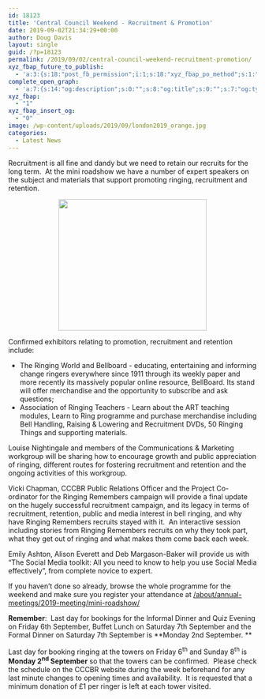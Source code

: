```yaml
---
id: 18123
title: 'Central Council Weekend - Recruitment & Promotion'
date: 2019-09-02T21:34:29+00:00
author: Doug Davis
layout: single
guid: /?p=18123
permalink: /2019/09/02/central-council-weekend-recruitment-promotion/
xyz_fbap_future_to_publish:
  - 'a:3:{s:18:"post_fb_permission";i:1;s:18:"xyz_fbap_po_method";s:1:"2";s:16:"xyz_fbap_message";s:62:"News item added to the CCCBR website: {POST_TITLE} {PERMALINK}";}'
complete_open_graph:
  - 'a:7:{s:14:"og:description";s:0:"";s:8:"og:title";s:0:"";s:7:"og:type";s:0:"";s:12:"twitter:card";s:7:"summary";s:15:"twitter:creator";s:0:"";s:19:"twitter:description";s:0:"";s:8:"og:image";s:5:"18126";}'
xyz_fbap:
  - "1"
xyz_fbap_insert_og:
  - "0"
image: /wp-content/uploads/2019/09/london2019_orange.jpg
categories:
  - Latest News
---
```

Recruitment is all fine and dandy but we need to retain our recruits for the long term.  At the mini roadshow we have a number of expert speakers on the subject and materials that support promoting ringing, recruitment and retention.

<p style="text-align: center;">
  <a href="https://cccbr.org.uk/wp-content/uploads/2019/09/recprom.jpg"><img loading="lazy" class="alignnone size-medium wp-image-18125" src="https://cccbr.org.uk/wp-content/uploads/2019/09/recprom-300x266.jpg" alt="" width="300" height="266" srcset="https://cccbr.org.uk/wp-content/uploads/2019/09/recprom-300x266.jpg 300w, https://cccbr.org.uk/wp-content/uploads/2019/09/recprom-600x531.jpg 600w, https://cccbr.org.uk/wp-content/uploads/2019/09/recprom.jpg 741w" sizes="(max-width: 300px) 100vw, 300px" /></a>
</p>

Confirmed exhibitors relating to promotion, recruitment and retention include:

  * The Ringing World and Bellboard - educating, entertaining and informing change ringers everywhere since 1911 through its weekly paper and more recently its massively popular online resource, BellBoard. Its stand will offer merchandise and the opportunity to subscribe and ask questions;
  * Association of Ringing Teachers - Learn about the ART teaching modules, Learn to Ring programme and purchase merchandise including Bell Handling, Raising & Lowering and Recruitment DVDs, 50 Ringing Things and supporting materials.

Louise Nightingale and members of the Communications & Marketing workgroup will be sharing how to encourage growth and public appreciation of ringing, different routes for fostering recruitment and retention and the ongoing activities of this workgroup.

Vicki Chapman, CCCBR Public Relations Officer and the Project Co-ordinator for the Ringing Remembers campaign will provide a final update on the hugely successful recruitment campaign, and its legacy in terms of recruitment, retention, public and media interest in bell ringing, and why have Ringing Remembers recruits stayed with it.  An interactive session including stories from Ringing Remembers recruits on why they took part, what they get out of ringing and what makes them come back each week.

Emily Ashton, Alison Everett and Deb Margason-Baker will provide us with “The Social Media toolkit: All you need to know to help you use Social Media effectively”, from complete novice to expert.

If you haven’t done so already, browse the whole programme for the weekend and make sure you register your attendance at <a href="/about/annual-meetings/2019-meeting/mini-roadshow/" target="_blank" rel="noopener noreferrer">/about/annual-meetings/2019-meeting/mini-roadshow/</a>

**Remember**:  Last day for bookings for the Informal Dinner and Quiz Evening on Friday 6th September, Buffet Lunch on Saturday 7th September and the Formal Dinner on Saturday 7th September is **Monday 2nd September. ** 

Last day for booking ringing at the towers on Friday 6<sup>th</sup> and Sunday 8<sup>th</sup> is **Monday 2<sup>nd</sup> September** so that the towers can be confirmed.  Please check the schedule on the CCCBR website during the week beforehand for any last minute changes to opening times and availability.  It is requested that a minimum donation of £1 per ringer is left at each tower visited.
